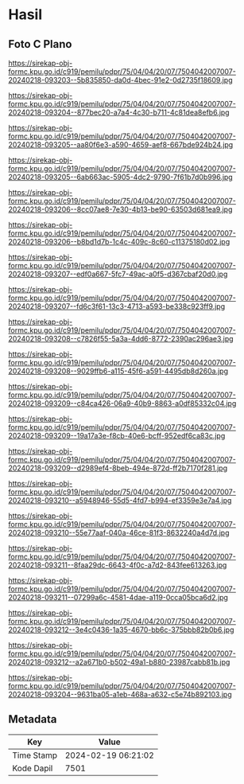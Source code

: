 # Hasil

## Foto C Plano

https://sirekap-obj-formc.kpu.go.id/c919/pemilu/pdpr/75/04/04/20/07/7504042007007-20240218-093203--5b835850-da0d-4bec-91e2-0d2735f18609.jpg

https://sirekap-obj-formc.kpu.go.id/c919/pemilu/pdpr/75/04/04/20/07/7504042007007-20240218-093204--877bec20-a7a4-4c30-b711-4c81dea8efb6.jpg

https://sirekap-obj-formc.kpu.go.id/c919/pemilu/pdpr/75/04/04/20/07/7504042007007-20240218-093205--aa80f6e3-a590-4659-aef8-667bde924b24.jpg

https://sirekap-obj-formc.kpu.go.id/c919/pemilu/pdpr/75/04/04/20/07/7504042007007-20240218-093205--6ab663ac-5905-4dc2-9790-7f61b7d0b996.jpg

https://sirekap-obj-formc.kpu.go.id/c919/pemilu/pdpr/75/04/04/20/07/7504042007007-20240218-093206--8cc07ae8-7e30-4b13-be90-63503d681ea9.jpg

https://sirekap-obj-formc.kpu.go.id/c919/pemilu/pdpr/75/04/04/20/07/7504042007007-20240218-093206--b8bd1d7b-1c4c-409c-8c60-c11375180d02.jpg

https://sirekap-obj-formc.kpu.go.id/c919/pemilu/pdpr/75/04/04/20/07/7504042007007-20240218-093207--edf0a667-5fc7-49ac-a0f5-d367cbaf20d0.jpg

https://sirekap-obj-formc.kpu.go.id/c919/pemilu/pdpr/75/04/04/20/07/7504042007007-20240218-093207--fd6c3f61-13c3-4713-a593-be338c923ff9.jpg

https://sirekap-obj-formc.kpu.go.id/c919/pemilu/pdpr/75/04/04/20/07/7504042007007-20240218-093208--c7826f55-5a3a-4dd6-8772-2390ac296ae3.jpg

https://sirekap-obj-formc.kpu.go.id/c919/pemilu/pdpr/75/04/04/20/07/7504042007007-20240218-093208--9029ffb6-a115-45f6-a591-4495db8d260a.jpg

https://sirekap-obj-formc.kpu.go.id/c919/pemilu/pdpr/75/04/04/20/07/7504042007007-20240218-093209--c84ca426-06a9-40b9-8863-a0df85332c04.jpg

https://sirekap-obj-formc.kpu.go.id/c919/pemilu/pdpr/75/04/04/20/07/7504042007007-20240218-093209--19a17a3e-f8cb-40e6-bcff-952edf6ca83c.jpg

https://sirekap-obj-formc.kpu.go.id/c919/pemilu/pdpr/75/04/04/20/07/7504042007007-20240218-093209--d2989ef4-8beb-494e-872d-ff2b7170f281.jpg

https://sirekap-obj-formc.kpu.go.id/c919/pemilu/pdpr/75/04/04/20/07/7504042007007-20240218-093210--a5948946-55d5-4fd7-b994-ef3359e3e7a4.jpg

https://sirekap-obj-formc.kpu.go.id/c919/pemilu/pdpr/75/04/04/20/07/7504042007007-20240218-093210--55e77aaf-040a-46ce-81f3-8632240a4d7d.jpg

https://sirekap-obj-formc.kpu.go.id/c919/pemilu/pdpr/75/04/04/20/07/7504042007007-20240218-093211--8faa29dc-6643-4f0c-a7d2-843fee613263.jpg

https://sirekap-obj-formc.kpu.go.id/c919/pemilu/pdpr/75/04/04/20/07/7504042007007-20240218-093211--07299a6c-4581-4dae-a119-0cca05bca6d2.jpg

https://sirekap-obj-formc.kpu.go.id/c919/pemilu/pdpr/75/04/04/20/07/7504042007007-20240218-093212--3e4c0436-1a35-4670-bb6c-375bbb82b0b6.jpg

https://sirekap-obj-formc.kpu.go.id/c919/pemilu/pdpr/75/04/04/20/07/7504042007007-20240218-093212--a2a671b0-b502-49a1-b880-23987cabb81b.jpg

https://sirekap-obj-formc.kpu.go.id/c919/pemilu/pdpr/75/04/04/20/07/7504042007007-20240218-093204--9631ba05-a1eb-468a-a632-c5e74b892103.jpg


## Metadata

| Key        | Value               |
| ---------- | ------------------- |
| Time Stamp | 2024-02-19 06:21:02 |
| Kode Dapil | 7501                |



